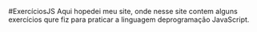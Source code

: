#ExercíciosJS
 Aqui hopedei meu site, onde nesse site contem alguns exercícios qure fiz para praticar a linguagem deprogramação JavaScript.
